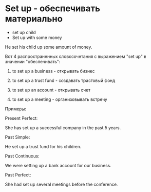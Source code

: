 # Set up - обеспечивать материально

- set up child
- Set up with some money

He set his child up some amount of money.

Вот 4 распространенных словосочетания с выражением "set up" в значении "обеспечивать":

1. to set up a business - открывать бизнес

2. to set up a trust fund - создавать трастовый фонд

3. to set up an account - открывать счет

4. to set up a meeting - организовывать встречу

Примеры:

Present Perfect:

She has set up a successful company in the past 5 years.

Past Simple:

He set up a trust fund for his children.

Past Continuous:

We were setting up a bank account for our business.

Past Perfect:

She had set up several meetings before the conference.
